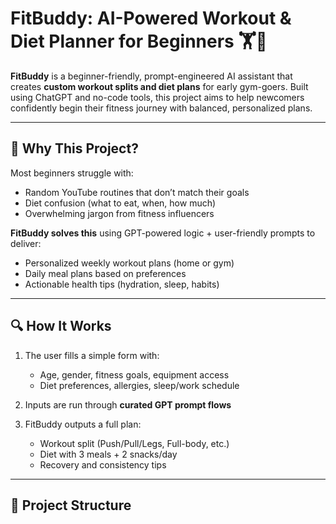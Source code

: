 # FitBuddy: AI-Powered Workout & Diet Planner for Beginners 🏋️🥗

**FitBuddy** is a beginner-friendly, prompt-engineered AI assistant that creates **custom workout splits and diet plans** for early gym-goers. Built using ChatGPT and no-code tools, this project aims to help newcomers confidently begin their fitness journey with balanced, personalized plans.

---

## 🚀 Why This Project?

Most beginners struggle with:
- Random YouTube routines that don’t match their goals
- Diet confusion (what to eat, when, how much)
- Overwhelming jargon from fitness influencers

**FitBuddy solves this** using GPT-powered logic + user-friendly prompts to deliver:
- Personalized weekly workout plans (home or gym)
- Daily meal plans based on preferences
- Actionable health tips (hydration, sleep, habits)

---

## 🔍 How It Works

1. The user fills a simple form with:
   - Age, gender, fitness goals, equipment access
   - Diet preferences, allergies, sleep/work schedule

2. Inputs are run through **curated GPT prompt flows**

3. FitBuddy outputs a full plan:
   - Workout split (Push/Pull/Legs, Full-body, etc.)
   - Diet with 3 meals + 2 snacks/day
   - Recovery and consistency tips

---

## 📂 Project Structure

